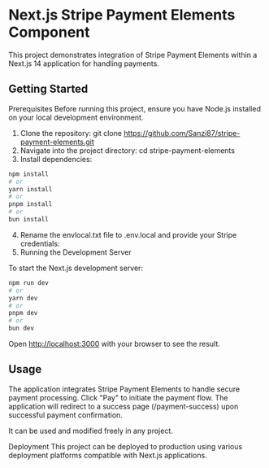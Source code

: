 # Next.js Stripe Payment Elements Component

This project demonstrates integration of Stripe Payment Elements within a Next.js 14 application for handling payments.

## Getting Started

Prerequisites
Before running this project, ensure you have Node.js installed on your local development environment.

1. Clone the repository: git clone https://github.com/Sanzi87/stripe-payment-elements.git
2. Navigate into the project directory: cd stripe-payment-elements
3. Install dependencies:

```bash
npm install
# or
yarn install
# or
pnpm install
# or
bun install
```

4. Rename the envlocal.txt file to .env.local and provide your Stripe credentials:
5. Running the Development Server

To start the Next.js development server:

```bash
npm run dev
# or
yarn dev
# or
pnpm dev
# or
bun dev
```

Open [http://localhost:3000](http://localhost:3000) with your browser to see the result.

## Usage

The application integrates Stripe Payment Elements to handle secure payment processing.
Click "Pay" to initiate the payment flow.
The application will redirect to a success page (/payment-success) upon successful payment confirmation.

It can be used and modified freely in any project.

Deployment
This project can be deployed to production using various deployment platforms compatible with Next.js applications.
